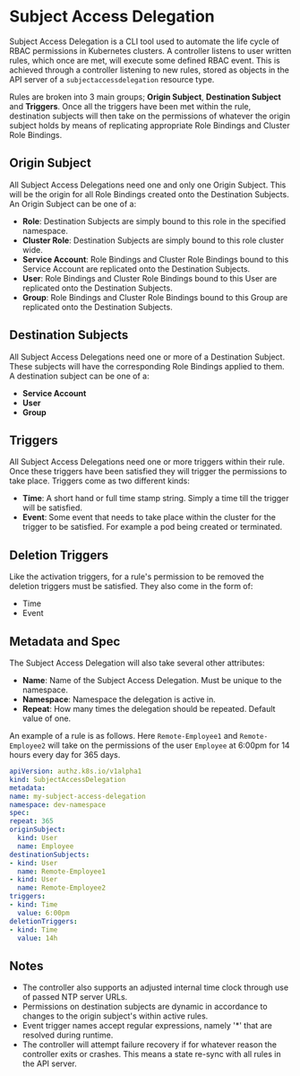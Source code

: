 # Subject Access Delegation

Subject Access Delegation is a CLI tool used to automate the life cycle of RBAC
permissions in Kubernetes clusters. A controller listens to user written rules,
which once are met, will execute some defined RBAC event. This is achieved
through a controller listening to new rules, stored as objects in the API server
of a `subjectaccessdelegation` resource type.

Rules are broken into 3 main groups; **Origin Subject**, **Destination
Subject** and **Triggers**. Once all the triggers have been met within the
rule, destination subjects will then take on the permissions of whatever the
origin subject holds by means of replicating appropriate Role Bindings and
Cluster Role Bindings.

## Origin Subject
All Subject Access Delegations need one and only one Origin Subject. This will
be the origin for all Role Bindings created onto the Destination Subjects. An
Origin Subject can be one of a:

* **Role**: Destination Subjects are simply bound to this role in the specified
  namespace.
* **Cluster Role**: Destination Subjects are simply bound to this role cluster
  wide.
* **Service Account**: Role Bindings and Cluster Role Bindings bound to this
  Service Account are replicated onto the Destination Subjects.
* **User**: Role Bindings and Cluster Role Bindings bound to this
  User are replicated onto the Destination Subjects.
* **Group**: Role Bindings and Cluster Role Bindings bound to this
  Group are replicated onto the Destination Subjects.

## Destination Subjects
All Subject Access Delegations need one or more of a Destination Subject. These
subjects will have the corresponding Role Bindings applied to them. A
destination subject can be one of a:

* **Service Account**
* **User**
* **Group**

## Triggers
All Subject Access Delegations need one or more triggers within their rule. Once
these triggers have been satisfied they will trigger the permissions to take
place. Triggers come as two different kinds:

* **Time**: A short hand or full time stamp string. Simply a time till the
  trigger will be satisfied.
* **Event**: Some event that needs to take place within the cluster for the
  trigger to be satisfied. For example a pod being created or terminated.

## Deletion Triggers
Like the activation triggers, for a rule's permission to be removed the
deletion triggers must be satisfied. They also come in the form of:
* Time
* Event

## Metadata and Spec
The Subject Access Delegation will also take several other attributes:

* **Name**: Name of the Subject Access Delegation. Must be unique to the
  namespace.
* **Namespace**: Namespace the delegation is active in.
* **Repeat**: How many times the delegation should be repeated. Default value of
  one.

An example of a rule is as follows. Here `Remote-Employee1` and
`Remote-Employee2` will take on the permissions of the user `Employee` at 6:00pm
for 14 hours every day for 365 days.

```yaml
apiVersion: authz.k8s.io/v1alpha1
kind: SubjectAccessDelegation
metadata:
name: my-subject-access-delegation
namespace: dev-namespace
spec:
repeat: 365
originSubject:
  kind: User
  name: Employee
destinationSubjects:
- kind: User
  name: Remote-Employee1
- kind: User
  name: Remote-Employee2
triggers:
- kind: Time
  value: 6:00pm
deletionTriggers:
- kind: Time
  value: 14h
```

## Notes
- The controller also supports an adjusted internal time clock through use of
passed NTP server URLs.
- Permissions on destination subjects are dynamic in accordance to changes to
  the origin subject's within active rules.
- Event trigger names accept regular expressions, namely '\*' that are resolved
  during runtime.
- The controller will attempt failure recovery if for whatever reason the
  controller exits or crashes. This means a state re-sync with all rules in the
  API server.
